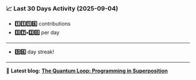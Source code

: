 <!--START_STATS-->
### 📈 Last 30 Days Activity (2025-09-04)  
- **1️⃣1️⃣1️⃣6️⃣** contributions  
- **3️⃣7️⃣•2️⃣0️⃣** per day
---
- **9️⃣6️⃣** day streak!
---
📝 **Latest blog:** [**The Quantum Loop: Programming in Superposition**](https://andriak.com/blog/quantum-loop)
<!--END_STATS-->
